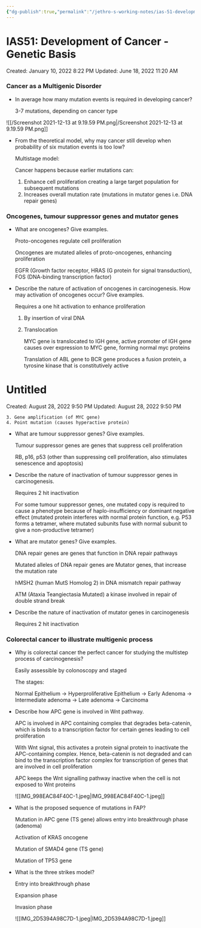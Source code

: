 ```yaml
---
{"dg-publish":true,"permalink":"/jethro-s-working-notes/ias-51-development-of-cancer-genetic-basis/","dgPassFrontmatter":true}
---
```



# IAS51: Development of Cancer - Genetic Basis

Created: January 10, 2022 8:22 PM
Updated: June 18, 2022 11:20 AM

### Cancer as a Multigenic Disorder

- In average how many mutation events is required in developing cancer?
    
    3-7 mutations, depending on cancer type
    

![[/Screenshot 2021-12-13 at 9.19.59 PM.png\|/Screenshot 2021-12-13 at 9.19.59 PM.png]]

- From the theoretical model, why may cancer still develop when probability of six mutation events is too low?
    
    Multistage model:
    
    Cancer happens because earlier mutations can:
    
    1. Enhance cell proliferation creating a large target population for subsequent mutations
    2. Increases overall mutation rate (mutations in mutator genes i.e. DNA repair genes)

### Oncogenes, tumour suppressor genes and mutator genes

- What are oncogenes? Give examples.
    
    Proto-oncogenes regulate cell proliferation
    
    Oncogenes are mutated alleles of proto-oncogenes, enhancing proliferation
    
    EGFR (Growth factor receptor, HRAS (G protein for signal transduction), FOS (DNA-binding transcription factor)
    
- Describe the nature of activation of oncogenes in carcinogenesis. How may activation of oncogenes occur? Give examples.
    
    Requires a one hit activation to enhance proliferation
    
    1. By insertion of viral DNA
    2. Translocation
        
        MYC gene is translocated to IGH gene, active promoter of IGH gene causes over expression to MYC gene, forming normal myc proteins
        
        Translation of ABL gene to BCR gene produces a fusion protein, a tyrosine kinase that is constitutively active
        
        
<div class="transclusion internal-embed is-loaded"><div class="markdown-embed">





# Untitled

Created: August 28, 2022 9:50 PM
Updated: August 28, 2022 9:50 PM

</div></div>

        
    3. Gene amplification (of MYC gene)
    4. Point mutation (causes hyperactive protein)
- What are tumour suppressor genes? Give examples.
    
    Tumour suppressor genes are genes that suppress cell proliferation
    
    RB, p16, p53 (other than suppressing cell proliferation, also stimulates senescence and apoptosis)
    
- Describe the nature of inactivation of tumour suppressor genes in carcinogenesis.
    
    Requires 2 hit inactivation
    
    For some tumour suppressor genes, one mutated copy is required to cause a phenotype because of haplo-insufficiency or dominant negative effect (mutated protein interferes with normal protein function, e.g. P53 forms a tetramer, where mutated subunits fuse with normal subunit to give a non-productive tetramer)
    
- What are mutator genes? Give examples.
    
    DNA repair genes are genes that function in DNA repair pathways
    
    Mutated alleles of DNA repair genes are Mutator genes, that increase the mutation rate
    
    hMSH2 (human MutS Homolog 2) in DNA mismatch repair pathway
    
    ATM (Ataxia Teangiectasia Mutated) a kinase involved in repair of double strand break
    
- Describe the nature of inactivation of mutator genes in carcinogenesis
    
    Requires 2 hit inactivation
    

### Colorectal cancer to illustrate multigenic process

- Why is colorectal cancer the perfect cancer for studying the multistep process of carcinogenesis?
    
    Easily assessible by colonoscopy and staged
    
    The stages:
    
    Normal Epithelium → Hyperproliferative Epithelium → Early Adenoma → Intermediate adenoma → Late adenoma → Carcinoma
    
- Describe how APC gene is involved in Wnt pathway.
    
    APC is involved in APC containing complex that degrades beta-catenin, which is binds to a transcription factor for certain genes leading to cell proliferation
    
    With Wnt signal, this activates a protein signal protein to inactivate the APC-containing complex. Hence, beta-catenin is not degraded and can bind to the transcription factor complex for transcription of genes that are involved in cell proliferation
    
    APC keeps the Wnt signalling pathway inactive when the cell is not exposed to Wnt proteins
    
    ![[IMG_998EAC84F40C-1.jpeg\|IMG_998EAC84F40C-1.jpeg]]
    
- What is the proposed sequence of mutations in FAP?
    
    Mutation in APC gene (TS gene) allows entry into breakthrough phase (adenoma)
    
    Activation of KRAS oncogene 
    
    Mutation of SMAD4 gene (TS gene)
    
    Mutation of TP53 gene
    
- What is the three strikes model?
    
    Entry into breakthrough phase
    
    Expansion phase
    
    Invasion phase
    
    ![[IMG_2D5394A98C7D-1.jpeg\|IMG_2D5394A98C7D-1.jpeg]]